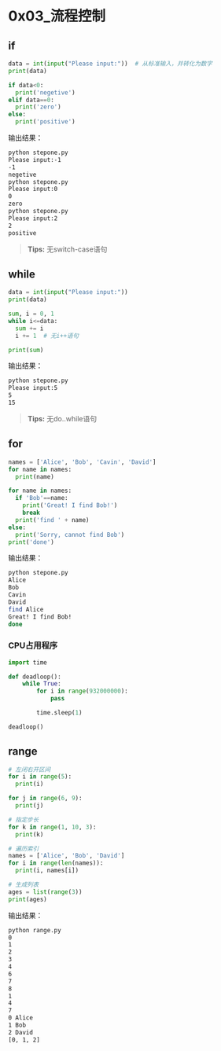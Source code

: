 # 0x03_流程控制

## if

```python
data = int(input("Please input:"))  # 从标准输入，并转化为数字
print(data)

if data<0:
  print('negetive')
elif data==0:
  print('zero')
else:
  print('positive')
```

输出结果：  
```bash
python stepone.py
Please input:-1
-1
negetive
python stepone.py
Please input:0
0
zero
python stepone.py
Please input:2
2
positive
```

> **Tips:** 无switch-case语句

## while

```python
data = int(input("Please input:"))
print(data)

sum, i = 0, 1
while i<=data:
  sum += i
  i += 1  # 无i++语句

print(sum)
```

输出结果：  
```bash
python stepone.py
Please input:5
5
15
```

> **Tips:** 无do..while语句

## for

```python
names = ['Alice', 'Bob', 'Cavin', 'David']
for name in names:
  print(name)

for name in names:
  if 'Bob'==name:
    print('Great! I find Bob!')
    break
  print('find ' + name)
else:
  print('Sorry, cannot find Bob')
print('done')
```

输出结果：  
```bash
python stepone.py
Alice
Bob
Cavin
David
find Alice
Great! I find Bob!
done
```

### CPU占用程序

```python
import time

def deadloop():
    while True:
        for i in range(932000000):
            pass

        time.sleep(1)

deadloop()
```

## range

```python
# 左闭右开区间
for i in range(5):
  print(i)

for j in range(6, 9):
  print(j)

# 指定步长
for k in range(1, 10, 3):
  print(k)

# 遍历索引
names = ['Alice', 'Bob', 'David']
for i in range(len(names)):
  print(i, names[i])

# 生成列表
ages = list(range(3))
print(ages)
```

输出结果：  
```bash
python range.py
0
1
2
3
4
6
7
8
1
4
7
0 Alice
1 Bob
2 David
[0, 1, 2]
```
